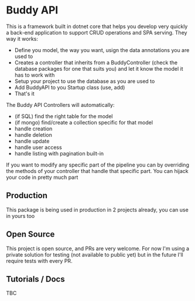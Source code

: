 # Buddy API

This is a framework built in dotnet core that helps you develop very quickly a back-end application to support CRUD operations and SPA serving.
They way it works:
 - Define you model, the way you want, usign the data annotations you are used to
 - Creates a controller that inherits from a BuddyController (check the database packages for one that suits you) and let it know the model it has to work with
 - Setup your project to use the database as you are used to
 - Add BuddyAPI to you Startup class (use, add)
 - That's it

The Buddy API Controllers will automatically:
 - (if SQL) find the right table for the model
 - (if mongo) find/create a collection specific for that model
 - handle creation
 - handle deletion
 - handle update
 - handle user access
 - handle listing with pagination built-in

If you want to modify any specific part of the pipeline you can by overriding the methods of your controller that handle that specific part. You can hijack your code in pretty much part

## Production

This package is being used in production in 2 projects already, you can use in yours too

## Open Source

This project is open source, and PRs are very welcome.
For now I'm using a private solution for testing (not available to public yet) but in the future I'll require tests with every PR.

## Tutorials / Docs

TBC
